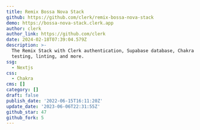 ```yaml
---
title: Remix Bossa Nova Stack
github: https://github.com/clerk/remix-bossa-nova-stack
demo: https://bossa-nova-stack.clerk.app
author: clerk
author_link: https://github.com/clerk
date: 2024-02-18T07:39:04.579Z
description: >-
  The Remix Stack with Clerk authentication, Supabase database, Chakra UI,
  testing, linting, and more.
ssg:
  - Nextjs
css:
  - Chakra
cms: []
category: []
draft: false
publish_date: '2022-06-15T16:11:20Z'
update_date: '2023-06-06T22:31:55Z'
github_star: 47
github_fork: 5
---
```

